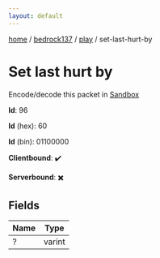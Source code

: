 ```yaml
---
layout: default
---
```


[home](/)  /  [bedrock137](/protocol/bedrock137)  /  [play](/protocol/bedrock137/play)  /  set-last-hurt-by

# Set last hurt by

Encode/decode this packet in [Sandbox](../../../sandbox/bedrock137#play.set_last_hurt_by)

**Id**: 96

**Id** (hex): 60

**Id** (bin): 01100000

**Clientbound**: ✔️

**Serverbound**: ✖️

## Fields

Name | Type
---|---
? | varint
